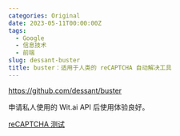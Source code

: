 ```yaml
---
categories: Original
date: 2023-05-11T00:00:00Z
tags:
  - Google
  - 信息技术
  - 前端
slug: dessant-buster
title: buster：适用于人类的 reCAPTCHA 自动解决工具
---
```


<https://github.com/dessant/buster>

申请私人使用的 Wit.ai API 后使用体验良好。

[reCAPTCHA 测试](https://google.com/recaptcha/api2/demo)
